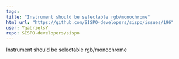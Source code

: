 ```yaml
---
tags: 
title: "Instrument should be selectable rgb/monochrome"
html_url: "https://github.com/SISPO-developers/sispo/issues/196"
user: YgabrielsY
repo: SISPO-developers/sispo
---
```


Instrument should be selectable rgb/monochrome
